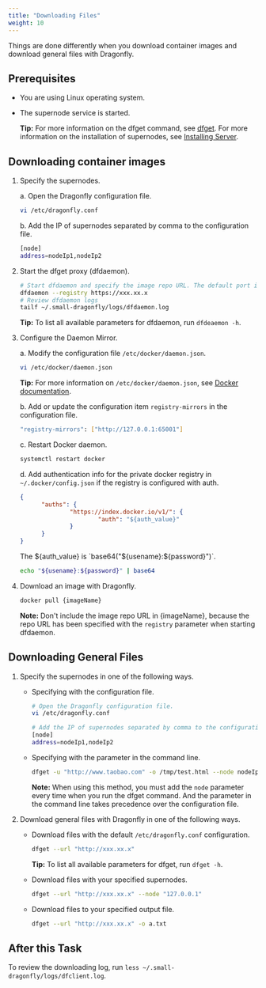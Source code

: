 ```yaml
---
title: "Downloading Files"
weight: 10
---
```


Things are done differently when you download container images and download general files with Dragonfly.
<!--more-->

## Prerequisites

- You are using Linux operating system.
- The supernode service is started.

    **Tip:** For more information on the dfget command, see [dfget](../cli_reference/dfget.md). For more information on the installation of supernodes, see [Installing Server](./install_server.md).

## Downloading container images

1. Specify the supernodes.

    a. Open the Dragonfly configuration file.

    ```sh
    vi /etc/dragonfly.conf
    ```

    b. Add the IP of supernodes separated by comma to the configuration file.

    ```sh
    [node]
    address=nodeIp1,nodeIp2
    ```

2. Start the dfget proxy (dfdaemon).

    ```sh
    # Start dfdaemon and specify the image repo URL. The default port is `65001`.
    dfdaemon --registry https://xxx.xx.x
    # Review dfdaemon logs
    tailf ~/.small-dragonfly/logs/dfdaemon.log
    ```

    **Tip:** To list all available parameters for dfdaemon, run `dfdeaemon -h`.

3. Configure the Daemon Mirror.

    a. Modify the configuration file `/etc/docker/daemon.json`.

    ```sh
    vi /etc/docker/daemon.json
    ```

    **Tip:** For more information on `/etc/docker/daemon.json`, see [Docker documentation](https://docs.docker.com/registry/recipes/mirror/#configure-the-cache).

    b. Add or update the configuration item `registry-mirrors` in the configuration file.

    ```sh
    "registry-mirrors": ["http://127.0.0.1:65001"]
    ```

    c. Restart Docker daemon.

    ```bash
    systemctl restart docker
    ```

    d. Add authentication info for the private docker registry in `~/.docker/config.json` if the registry is configured with auth.

    ```json
    {
          "auths": {
                  "https://index.docker.io/v1/": {
                          "auth": "${auth_value}"
                  }
          }
    }
    ```

    The ${auth_value} is `base64("${usename}:${password}")`.

    ```bash
    echo "${usename}:${password}" | base64
    ```

4. Download an image with Dragonfly.

    ```bash
    docker pull {imageName}
    ```

    **Note:** Don't include the image repo URL in {imageName}, because the repo URL has been specified with the `registry` parameter when starting dfdaemon.

## Downloading General Files

1. Specify the supernodes in one of the following ways.

    - Specifying with the configuration file.

        ```sh
        # Open the Dragonfly configuration file.
        vi /etc/dragonfly.conf

        # Add the IP of supernodes separated by comma to the configuration file
        [node]
        address=nodeIp1,nodeIp2
        ```

    - Specifying with the parameter in the command line.

        ```sh
        dfget -u "http://www.taobao.com" -o /tmp/test.html --node nodeIp1,nodeIp2
        ```

        **Note:** When using this method, you must add the `node` parameter every time when you run the dfget command. And the parameter in the command line takes precedence over the configuration file.

2. Download general files with Dragonfly in one of the following ways.

    - Download files with the default `/etc/dragonfly.conf` configuration.

        ```sh
        dfget --url "http://xxx.xx.x"
        ```

        **Tip:** To list all available parameters for dfget, run `dfget -h`.

    - Download files with your specified supernodes.

        ```sh
        dfget --url "http://xxx.xx.x" --node "127.0.0.1"
        ```

    - Download files to your specified output file.

        ```sh
        dfget --url "http://xxx.xx.x" -o a.txt
        ```

## After this Task

To review the downloading log, run `less ~/.small-dragonfly/logs/dfclient.log`.

